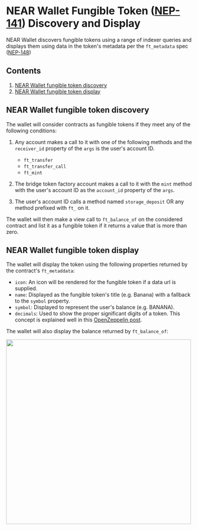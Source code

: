 NEAR Wallet Fungible Token ([NEP-141](https://nomicon.io/Standards/FungibleToken/Core.html)) Discovery and Display
===

NEAR Wallet discovers fungible tokens using a range of indexer queries and displays them using data in the token's metadata per the `ft_metadata` spec ([NEP-148](https://nomicon.io/Standards/FungibleToken/Metadata.html))

## Contents

1. [NEAR Wallet fungible token discovery](#NEAR-Wallet-fungible-token-discovery)
2. [NEAR Wallet fungible token display](#NEAR-Wallet-fungible-token-display)

## NEAR Wallet fungible token discovery
The wallet will consider contracts as fungible tokens if they meet any of the following conditions:

1. Any account makes a call to it with one of the following methods and the `receiver_id` property of the `args` is the user's account ID.
    * `ft_transfer`
    * `ft_transfer_call`
    * `ft_mint`
    
2. The bridge token factory account makes a call to it with the `mint` method with the user's account ID as the `account_id` property of the `args`.
3. The user's account ID calls a method named `storage_deposit` OR any method prefixed with `ft_` on it.

The wallet will then make a view call to `ft_balance_of` on the considered contract and list it as a fungible token if it returns a value that is more than zero.

## NEAR Wallet fungible token display

The wallet will display the token using the following properties returned by the contract's `ft_metaddata`:
* `icon`: An icon will be rendered for the fungible token if a data url is supplied.
* `name`: Displayed as the fungible token's title (e.g. Banana) with a fallback to the `symbol` property.
* `symbol`: Displayed to represent the user's balance (e.g. BANANA).
* `decimals`: Used to show the proper significant digits of a token. This concept is explained well in this [OpenZeppelin post](https://docs.openzeppelin.com/contracts/3.x/erc20#a-note-on-decimals).

The wallet will also display the balance returned by `ft_balance_of`:

<img src="docs/assets/fungible-token-display.png" width="500">
